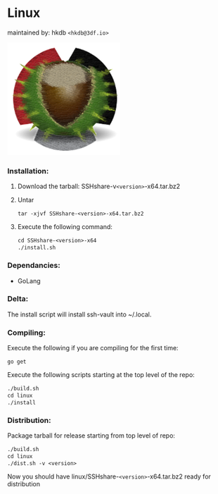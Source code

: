 # Linux
maintained by: hkdb `<hkdb@3df.io>`

![SSHshare](../SSHshare-icon.png)

### Installation:

1. Download the tarball: SSHshare-v`<version>`-x64.tar.bz2

2. Untar
   ```
   tar -xjvf SSHshare-<version>-x64.tar.bz2
   ```

3. Execute the following command:
   ```
   cd SSHshare-<version>-x64
   ./install.sh
   ```
### Dependancies:

- GoLang

### Delta:

The install script will install ssh-vault into ~/.local.

### Compiling:

Execute the following if you are compiling for the first time:

```
go get
```

Execute the following scripts starting at the top level of the repo:

```
./build.sh
cd linux
./install
```

### Distribution:

Package tarball for release starting from top level of repo:

```
./build.sh
cd linux
./dist.sh -v <version>
```
Now you should have linux/SSHshare-`<version>`-x64.tar.bz2 ready for distribution
